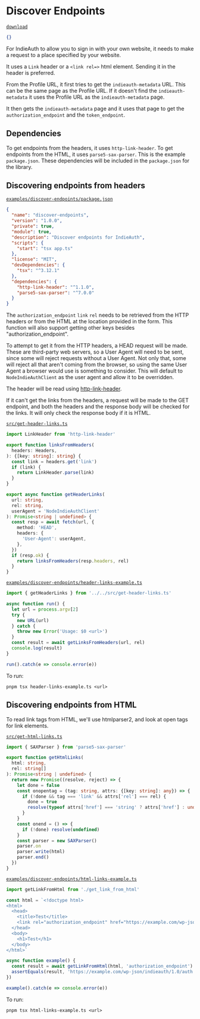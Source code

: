 # Discover Endpoints

[`download`](https://macchiato.dev/download)

```json
{}
```

For IndieAuth to allow you to sign in with your own website, it needs to make a request to a place specified by your website.

It uses a `Link` header or a `<link rel=>` html element. Sending it in the header is preferred.

From the Profile URL, it first tries to get the `indieauth-metadata` URL. This can be the same page as the Profile URL. If it doesn't find the `indieauth-metadata` it uses the Profile URL as the `indieauth-metadata` page.

It then gets the `indieauth-metadata` page and it uses that page to get the `authorization_endpoint` and the `token_endpoint`.

## Dependencies

To get endpoints from the headers, it uses `http-link-header`. To get endpoints from the HTML, it uses `parse5-sax-parser`. This is the example `package.json`. These dependencies will be included in the `package.json` for the library.

## Discovering endpoints from headers

[`examples/discover-endpoints/package.json`](https://macchiato.dev/code)

```json
{
  "name": "discover-endpoints",
  "version": "1.0.0",
  "private": true,
  "module": true,
  "description": "Discover endpoints for IndieAuth",
  "scripts": {
    "start": "tsx app.ts"
  },
  "license": "MIT",
  "devDependencies": {
    "tsx": "^3.12.1"
  },
  "dependencies": {
    "http-link-header": "^1.1.0",
    "parse5-sax-parser": "^7.0.0"
  }
}
```

The `authorization_endpoint` `link` `rel` needs to be retrieved from the HTTP
headers or from the HTML at the location provided in the form. This function will also support getting other keys besides "authorization_endpoint".

To attempt to get it from the HTTP headers, a HEAD request will be made. These are
third-party web servers, so a User Agent will need to be sent, since some
will reject requests without a User Agent. Not only that, some will reject all
that aren't coming from the browser, so using the same User Agent a browser would
use is something to consider. This will default to `NodeIndieAuthClient` as the user agent and allow it to be overridden.

The header will be read using [http-link-header](https://github.com/jhermsmeier/node-http-link-header).

If it can't get the links from the headers, a request will be made to the GET endpoint, and both the headers and the response body will be checked for the links. It will only check the response body if it is HTML.

[`src/get-header-links.ts`](https://macchiato.dev/code)

```ts
import LinkHeader from 'http-link-header'

export function linksFromHeaders(
  headers: Headers,
): {[key: string]: string} {
  const link = headers.get('link')
  if (link) {
    return LinkHeader.parse(link)
  }
}

export async function getHeaderLinks(
  url: string,
  rel: string,
  userAgent = 'NodeIndieAuthClient'
): Promise<string | undefined> {
  const resp = await fetch(url, {
    method: 'HEAD',
    headers: {
      'User-Agent': userAgent,
    },
  })
  if (resp.ok) {
    return linksFromHeaders(resp.headers, rel)
  }
}
```

[`examples/discover-endpoints/header-links-example.ts`](https://macchiato.dev/code)

```ts
import { getHeaderLinks } from '../../src/get-header-links.ts'

async function run() {
  let url = process.argv[2]
  try {
    new URL(url)
  } catch {
    throw new Error('Usage: $0 <url>')    
  }
  const result = await getLinksFromHeaders(url, rel)
  console.log(result)
}

run().catch(e => console.error(e))
```

To run:

```
pnpm tsx header-links-example.ts <url>
```

## Discovering endpoints from HTML

To read link tags from HTML, we'll use htmlparser2, and look at open tags for link elements.

[`src/get-html-links.ts`](https://macchiato.dev/code)

```ts
import { SAXParser } from 'parse5-sax-parser'

export function getHtmlLinks(
  html: string,
  rel: string[]
): Promise<string | undefined> {
  return new Promise((resolve, reject) => {
    let done = false
    const onopentag = (tag: string, attrs: {[key: string]: any}) => {
      if (!done && tag === 'link' && attrs['rel'] === rel) {
        done = true
        resolve(typeof attrs['href'] === 'string' ? attrs['href'] : undefined)
      }
    }
    const onend = () => {
      if (!done) resolve(undefined)
    }
    const parser = new SAXParser()
    parser.on
    parser.write(html)
    parser.end()
  })
}
```

[`examples/discover-endpoints/html-links-example.ts`](https://macchiato.dev/code)

```ts
import getLinkFromHtml from './get_link_from_html'

const html = `<!doctype html>
<html>
  <head>
    <title>Test</title>
    <link rel="authorization_endpoint" href="https://example.com/wp-json/indieauth/1.0/auth">
  </head>
  <body>
    <h1>Test</h1>
  </body>
</html>`

async function example() {
  const result = await getLinkFromHtml(html, 'authorization_endpoint')
  assertEquals(result, 'https://example.com/wp-json/indieauth/1.0/auth')
})

example().catch(e => console.error(e))
```

To run:

```
pnpm tsx html-links-example.ts <url>
```

